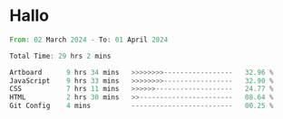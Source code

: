 # Hallo
<!--START_SECTION:waka-->

```rust
From: 02 March 2024 - To: 01 April 2024

Total Time: 29 hrs 2 mins

Artboard      9 hrs 34 mins   >>>>>>>>-----------------   32.96 %
JavaScript    9 hrs 33 mins   >>>>>>>>-----------------   32.90 %
CSS           7 hrs 11 mins   >>>>>>-------------------   24.77 %
HTML          2 hrs 30 mins   >>-----------------------   08.64 %
Git Config    4 mins          -------------------------   00.25 %
```

<!--END_SECTION:waka-->
